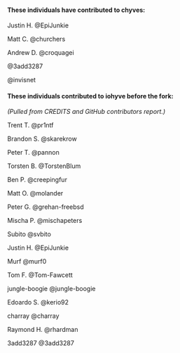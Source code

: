 #### These individuals have contributed to chyves:

Justin H. @EpiJunkie

Matt C. @churchers

Andrew D. @croquagei

@3add3287

@invisnet


#### These individuals contributed to iohyve before the fork:

_(Pulled from CREDITS and GitHub contributors report.)_

Trent T. @pr1ntf

Brandon S. @skarekrow

Peter T. @pannon

Torsten B. @TorstenBlum

Ben P. @creepingfur

Matt O. @molander

Peter G. @grehan-freebsd

Mischa P. @mischapeters

Subito @svbito

Justin H. @EpiJunkie

Murf @murf0

Tom F. @Tom-Fawcett

jungle-boogie @jungle-boogie

Edoardo S. @kerio92

charray @charray

Raymond H. @rhardman

3add3287 @3add3287
